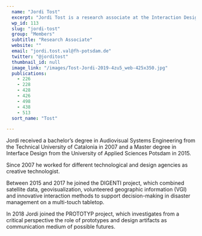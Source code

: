 ```yaml
---
  name: "Jordi Tost"
  excerpt: "Jordi Tost is a research associate at the Interaction Design Lab (IDL) of the University of Applied Sciences Potsdam."
  wp_id: 113
  slug: "jordi-tost"
  group: "Members"
  subtitle: "Research Associate"
  website: ""
  email: "jordi.tost.val@fh-potsdam.de"
  twitter: "@jorditost"
  thumbnail_id: null
  image_link: "/images/Tost-Jordi-2019-4zu5_web-425x350.jpg"
  publications: 
    - 226
    - 228
    - 428
    - 426
    - 498
    - 438
    - 513
  sort_name: "Tost"

---
```

Jordi received a bachelor’s degree in Audiovisual Systems Engineering from the Technical University of Catalonia in 2007 and a Master degree in Interface Design from the University of Applied Sciences Potsdam in 2015.

Since 2007 he worked for different technological and design agencies as creative technologist.

Between 2015 and 2017 he joined the DIGENTI project, which combined satellite data, geovisualization, volunteered geographic information (VGI) and innovative interaction methods to support decision-making in disaster management on a multi-touch tabletop.

In 2018 Jordi joined the PROTOTYP project, which investigates from a critical perspective the role of prototypes and design artifacts as communication medium of possible futures.